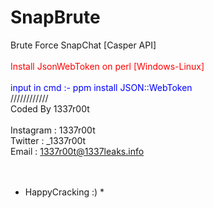 # SnapBrute
Brute Force SnapChat [Casper API]<br>
<br>
<font color="red">
  Install JsonWebToken on perl [Windows-Linux]<br>
  <br>
</font>
<font color="blue">
  input in cmd :-
  ppm install JSON::WebToken
</font><br>
////////////<br>
Coded By 1337r00t<br><br>
Instagram : 1337r00t <br>
Twitter : _1337r00t<br>
Email : 1337r00t@1337leaks.info<br>
<br><br>
* HappyCracking :) *
